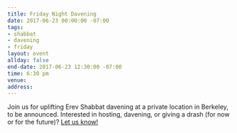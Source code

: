 ```yaml
---
title: Friday Night Davening
date: 2017-06-23 00:00:00 -07:00
tags:
- shabbat
- davening
- friday
layout: event
allday: false
end-date: 2017-06-23 12:30:00 -07:00
time: 6:30 pm
venue: 
address: 
---
```


Join us for uplifting Erev Shabbat davening at a private location in Berkeley, to be announced. Interested in hosting, davening, or giving a drash (for now or for the future)? [Let us know!](mailto:info@minyandafna.org)